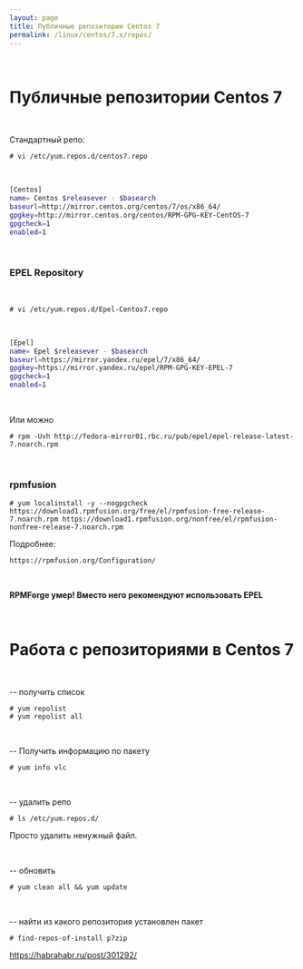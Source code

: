 ```yaml
---
layout: page
title: Публичные репозитории Centos 7
permalink: /linux/centos/7.x/repos/
---
```


<br/>

# Публичные репозитории Centos 7


<br/>

Стандартный репо:

    # vi /etc/yum.repos.d/centos7.repo

<br/>

```bash
[Centos]
name= Centos $releasever - $basearch
baseurl=http://mirror.centos.org/centos/7/os/x86_64/
gpgkey=http://mirror.centos.org/centos/RPM-GPG-KEY-CentOS-7
gpgcheck=1
enabled=1
```

<br/>


### EPEL Repository

<br/>

    # vi /etc/yum.repos.d/Epel-Centos7.repo

<br/>

```bash
[Epel]
name= Epel $releasever - $basearch
baseurl=https://mirror.yandex.ru/epel/7/x86_64/
gpgkey=https://mirror.yandex.ru/epel/RPM-GPG-KEY-EPEL-7
gpgcheck=1
enabled=1
```

<br/>

Или можно

    # rpm -Uvh http://fedora-mirror01.rbc.ru/pub/epel/epel-release-latest-7.noarch.rpm

<br/>

### rpmfusion

    # yum localinstall -y --nogpgcheck https://download1.rpmfusion.org/free/el/rpmfusion-free-release-7.noarch.rpm https://download1.rpmfusion.org/nonfree/el/rpmfusion-nonfree-release-7.noarch.rpm


Подробнее:

    https://rpmfusion.org/Configuration/


<br/>

**RPMForge умер! Вместо него рекомендуют использовать EPEL**



<br/>

# Работа с репозиториями в Centos 7

<br/>

-- получить список

    # yum repolist
    # yum repolist all

<br/>

-- Получить информацию по пакету

    # yum info vlc


<br/>

-- удалить репо

    # ls /etc/yum.repos.d/

Просто удалить ненужный файл.

<br/>

-- обновить

    # yum clean all && yum update


<br/>

-- найти из какого репозитория установлен пакет

    # find-repos-of-install p7zip


https://habrahabr.ru/post/301292/
